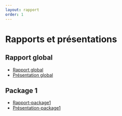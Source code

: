 ```yaml
---
layout: rapport
order: 1
---
```


# Rapports et présentations

## Rapport global

- [Rapport global](http://127.0.0.1:4000/prototype/packages/) 
- [Présentation global](http://127.0.0.1:4000/prototype/packages/presentation.html) 

## Package 1 
- [Rapport-package1](http://127.0.0.1:4000/prototype/packages/package1) 
- [Présentation-package1](http://127.0.0.1:4000/prototype/packages/package1/presentation.html) 
